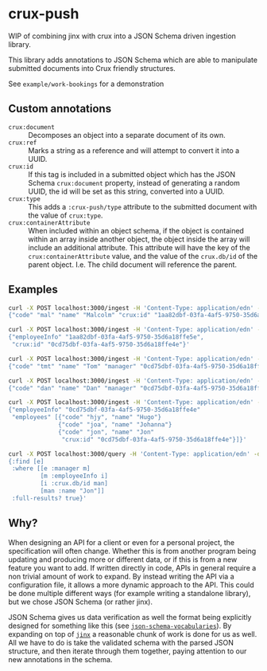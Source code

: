 # crux-push

WIP of combining jinx with crux into a JSON Schema driven ingestion library.

This library adds annotations to JSON Schema which are able to manipulate
submitted documents into Crux friendly structures.

See `example/work-bookings` for a demonstration

## Custom annotations

<dl>
<dt><code>crux:document</code></dt>
<dd>Decomposes an object into a separate document of its own.</dd>

<dt><code>crux:ref</code></dt>
<dd>Marks a string as a reference and will attempt to convert it into a
UUID.</dd>

<dt><code>crux:id</code></dt>
<dd>If this tag is included in a submitted object which has the JSON Schema
<code>crux:document</code> property, instead of generating a random UUID, the
id will be set as this string, converted into a UUID.</dd>

<dt><code>crux:type</code></dt>
<dd>This adds a <code>:crux-push/type</code> attribute to the submitted
document with the value of <code>crux:type</code>.</dd>

<dt><code>crux:containerAttribute</code></dt>
<dd>When included within an object schema, if the object is contained within an
array inside another object, the object inside the array will include an
additional attribute. This attribute will have the key of the
<code>crux:containerAttribute</code> value, and the value of the
<code>crux.db/id</code> of the parent object. I.e. The child document will
reference the parent.</dd>
</dl>

## Examples

```sh
curl -X POST localhost:3000/ingest -H 'Content-Type: application/edn' -d '
{"code" "mal" "name" "Malcolm" "crux:id" "1aa82dbf-03fa-4af5-9750-35d6a18ffe5e"}'

curl -X POST localhost:3000/ingest -H 'Content-Type: application/edn' -d '
{"employeeInfo" "1aa82dbf-03fa-4af5-9750-35d6a18ffe5e",
 "crux:id" "0cd75dbf-03fa-4af5-9750-35d6a18ffe4e"}'

curl -X POST localhost:3000/ingest -H 'Content-Type: application/edn' -d '
{"code" "tmt" "name" "Tom" "manager" "0cd75dbf-03fa-4af5-9750-35d6a18ffe4e"}'

curl -X POST localhost:3000/ingest -H 'Content-Type: application/edn' -d '
{"code" "dan" "name" "Dan" "manager" "0cd75dbf-03fa-4af5-9750-35d6a18ffe4e"}'

curl -X POST localhost:3000/ingest -H 'Content-Type: application/edn' -d '
{"employeeInfo" "0cd75dbf-03fa-4af5-9750-35d6a18ffe4e"
 "employees" [{"code" "hjy", "name" "Hugo"}
              {"code" "joa", "name" "Johanna"}
              {"code" "jon", "name" "Jon"
               "crux:id" "0cd75dbf-03fa-4af5-9750-35d6a18ffe4e"}]}'

curl -X POST localhost:3000/query -H 'Content-Type: application/edn' -d '
{:find [e]
 :where [[e :manager m]
         [m :employeeInfo i]
         [i :crux.db/id man]
         [man :name "Jon"]]
 :full-results? true}'
```

## Why?

When designing an API for a client or even for a personal project, the
specification will often change. Whether this is from another program being
updating and producing more or different data, or if this is from a new feature
you want to add. If written directly in code, APIs in general require a non
trivial amount of work to expand. By instead writing the API via a
configuration file, it allows a more dynamic approach to the API. This could be
done multiple different ways (for example writing a standalone library), but we
chose JSON Schema (or rather jinx).

JSON Schema gives us data verification as well the format being explicitly
designed for something like this (see
[`json-schema-vocabularies`](https://github.com/json-schema-org/json-schema-vocabularies)).
By expanding on top of [`jinx`](https://github.com/juxt/jinx) a reasonable
chunk of work is done for us as well. All we have to do is take the validated
schema with the parsed JSON structure, and then iterate through them together,
paying attention to our new annotations in the schema.
